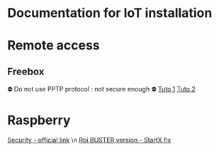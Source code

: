 # Documentation for IoT installation

# Remote access

## Freebox
:no_entry: Do not use PPTP protocol : not secure enough :no_entry:
[Tuto 1](https://forum.freenews.fr/index.php?topic=117463.0)
[Tuto 2](https://blog.genma.fr/?La-Freebox-v6-dispose-d-un-serveur-et-d-un-client-VPN)

# Raspberry
[Security - official link](https://www.raspberrypi.org/documentation/configuration/security.md) \n
[Rpi BUSTER version - StartX fix](https://raspberrypi.stackexchange.com/a/101085/132797)
